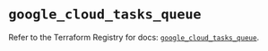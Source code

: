 # `google_cloud_tasks_queue`

Refer to the Terraform Registry for docs: [`google_cloud_tasks_queue`](https://registry.terraform.io/providers/hashicorp/google/6.33.0/docs/resources/cloud_tasks_queue).
